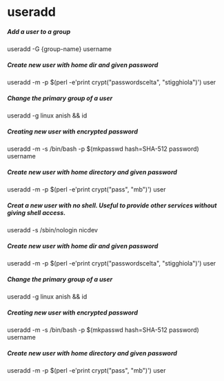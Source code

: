 # useradd

##### Add a user to a group

   useradd  -G {group-name} username

##### Create new user with home dir and given password

   useradd  -m -p $(perl -e'print crypt("passwordscelta", "stigghiola")') user

##### Change the primary group of a user

   useradd  -g linux anish && id

##### Creating new user with encrypted password

   useradd  -m -s /bin/bash -p $(mkpasswd hash=SHA-512 password) username

##### Create new user with home directory and given password

   useradd  -m -p $(perl -e'print crypt("pass", "mb")') user

##### Creat a new user with no shell. Useful to provide other services without giving shell access.

   useradd  -s /sbin/nologin nicdev

##### Create new user with home dir and given password

   useradd  -m -p $(perl -e'print crypt("passwordscelta", "stigghiola")') user

##### Change the primary group of a user

   useradd  -g linux anish && id

##### Creating new user with encrypted password

   useradd  -m -s /bin/bash -p $(mkpasswd hash=SHA-512 password) username

##### Create new user with home directory and given password

   useradd  -m -p $(perl -e'print crypt("pass", "mb")') user
